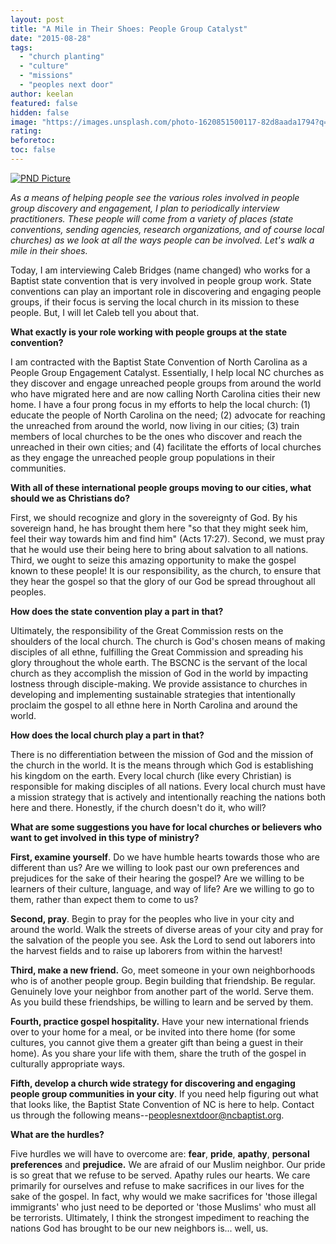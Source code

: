 ```yaml
---
layout: post
title: "A Mile in Their Shoes: People Group Catalyst"
date: "2015-08-28"
tags: 
  - "church planting"
  - "culture"
  - "missions"
  - "peoples next door"
author: keelan
featured: false
hidden: false
image: "https://images.unsplash.com/photo-1620851500117-82d8aada1794?q=80&w=2070&auto=format&fit=crop&ixlib=rb-4.0.3&ixid=M3wxMjA3fDB8MHxwaG90by1wYWdlfHx8fGVufDB8fHx8fA%3D%3D"
rating:
beforetoc:
toc: false
---
```


[![PND Picture](images/fa037-pnd-picture.jpg)](https://keelancook.files.wordpress.com/2020/08/fa037-pnd-picture.jpg)

_As a means of helping people see the various roles involved in people group discovery and engagement, I plan to periodically interview practitioners. These people will come from a variety of places (state conventions, sending agencies, research organizations, and of course local churches) as we look at all the ways people can be involved. Let's walk a mile in their shoes._

Today, I am interviewing Caleb Bridges (name changed) who works for a Baptist state convention that is very involved in people group work. State conventions can play an important role in discovering and engaging people groups, if their focus is serving the local church in its mission to these people. But, I will let Caleb tell you about that.

**What exactly is your role working with people groups at the state convention?**

I am contracted with the Baptist State Convention of North Carolina as a People Group Engagement Catalyst. Essentially, I help local NC churches as they discover and engage unreached people groups from around the world who have migrated here and are now calling North Carolina cities their new home. I have a four prong focus in my efforts to help the local church: (1) educate the people of North Carolina on the need; (2) advocate for reaching the unreached from around the world, now living in our cities; (3) train members of local churches to be the ones who discover and reach the unreached in their own cities; and (4) facilitate the efforts of local churches as they engage the unreached people group populations in their communities.

**With all of these international people groups moving to our cities, what should we as Christians do?**

First, we should recognize and glory in the sovereignty of God. By his sovereign hand, he has brought them here "so that they might seek him, feel their way towards him and find him" (Acts 17:27). Second, we must pray that he would use their being here to bring about salvation to all nations. Third, we ought to seize this amazing opportunity to make the gospel known to these people! It is our responsibility, as the church, to ensure that they hear the gospel so that the glory of our God be spread throughout all peoples.

**How does the state convention play a part in that?**

Ultimately, the responsibility of the Great Commission rests on the shoulders of the local church. The church is God's chosen means of making disciples of all ethne, fulfilling the Great Commission and spreading his glory throughout the whole earth. The BSCNC is the servant of the local church as they accomplish the mission of God in the world by impacting lostness through disciple-making. We provide assistance to churches in developing and implementing sustainable strategies that intentionally proclaim the gospel to all ethne here in North Carolina and around the world.

**How does the local church play a part in that?**

There is no differentiation between the mission of God and the mission of the church in the world. It is the means through which God is establishing his kingdom on the earth. Every local church (like every Christian) is responsible for making disciples of all nations. Every local church must have a mission strategy that is actively and intentionally reaching the nations both here and there. Honestly, if the church doesn't do it, who will?

**What are some suggestions you have for local churches or believers who want to get involved in this type of ministry?**

**First, examine yourself**. Do we have humble hearts towards those who are different than us? Are we willing to look past our own preferences and prejudices for the sake of their hearing the gospel? Are we willing to be learners of their culture, language, and way of life? Are we willing to go to them, rather than expect them to come to us?

**Second, pray**. Begin to pray for the peoples who live in your city and around the world. Walk the streets of diverse areas of your city and pray for the salvation of the people you see. Ask the Lord to send out laborers into the harvest fields and to raise up laborers from within the harvest!

**Third, make a new friend.** Go, meet someone in your own neighborhoods who is of another people group. Begin building that friendship. Be regular. Genuinely love your neighbor from another part of the world. Serve them. As you build these friendships, be willing to learn and be served by them.

**Fourth, practice gospel hospitality.** Have your new international friends over to your home for a meal, or be invited into there home (for some cultures, you cannot give them a greater gift than being a guest in their home). As you share your life with them, share the truth of the gospel in culturally appropriate ways.

**Fifth, develop a church wide strategy for discovering and engaging people group communities in your city**. If you need help figuring out what that looks like, the Baptist State Convention of NC is here to help. Contact us through the following means--[peoplesnextdoor@ncbaptist.org](mailto:peoplesnextdoor@ncbaptist.org).

**What are the hurdles?**

Five hurdles we will have to overcome are: **fear**, **pride**, **apathy**, **personal preferences** and **prejudice.** We are afraid of our Muslim neighbor. Our pride is so great that we refuse to be served. Apathy rules our hearts. We care primarily for ourselves and refuse to make sacrifices in our lives for the sake of the gospel. In fact, why would we make sacrifices for 'those illegal immigrants' who just need to be deported or 'those Muslims' who must all be terrorists. Ultimately, I think the strongest impediment to reaching the nations God has brought to be our new neighbors is... well, us.
